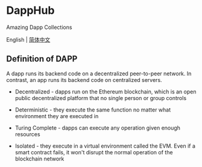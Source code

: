 # DappHub

Amazing Dapp Collections

English | [简体中文](README-zh.md)

## Definition of DAPP

A dapp runs its backend code on a decentralized peer-to-peer network. In contrast, an app runs its backend code on centralized servers.

+ Decentralized - dapps run on the Ethereum blockchain, which is an open public decentralized platform that no single person or group controls

+ Deterministic - they execute the same function no matter what environment they are executed in

+ Turing Complete - dapps can execute any operation given enough resources

+ Isolated - they execute in a virtual environment called the EVM. Even if a smart contract fails, it won't disrupt the normal operation of the blockchain network